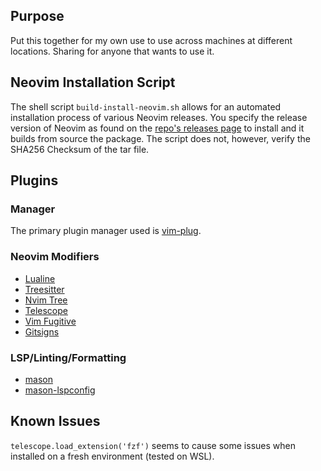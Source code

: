 ## Purpose ##

Put this together for my own use to use across machines at different locations. Sharing for anyone that wants to use it.

## Neovim Installation Script ##

The shell script `build-install-neovim.sh` allows for an automated installation process of various Neovim releases.
You specify the release version of Neovim as found on the [repo's releases page](https://github.com/neovim/neovim/releases) to install and it builds from source the package.
The script does not, however, verify the SHA256 Checksum of the tar file.

## Plugins ##

### Manager ###

The primary plugin manager used is [vim-plug](https://github.com/junegunn/vim-plug).

### Neovim Modifiers ###

- [Lualine](https://github.com/nvim-lualine/lualine.nvim)
- [Treesitter](https://github.com/nvim-treesitter/nvim-treesitter)
- [Nvim Tree](https://github.com/nvim-tree/nvim-tree.lua)
- [Telescope](https://github.com/nvim-telescope/telescope.nvim)
- [Vim Fugitive](https://github.com/tpope/vim-fugitive)
- [Gitsigns](https://github.com/lewis6991/gitsigns.nvim)

### LSP/Linting/Formatting ###

- [mason](https://github.com/williamboman/mason.nvim)
- [mason-lspconfig](https://github.com/williamboman/mason-lspconfig.nvim)

## Known Issues ##

`telescope.load_extension('fzf')` seems to cause some issues when installed on a fresh environment (tested on WSL).
